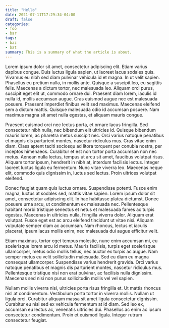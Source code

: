 ```yaml
---
title: "Hello"
date: 2021-07-11T17:29:34-04:00
draft: false
categories: 
- foo
- bar
tags:
- baz
- bat
summary: This is a summary of what the article is about.
---
```


Lorem ipsum dolor sit amet, consectetur adipiscing elit. Etiam varius dapibus congue. Duis luctus ligula sapien, ut laoreet lacus sodales quis. Vivamus eu nibh sed diam pulvinar vehicula id et magna. In ut velit sapien. Phasellus eu pretium nulla, in mollis ante. Quisque a suscipit leo, eu sagittis felis. Maecenas a dictum tortor, nec malesuada leo. Aliquam orci purus, suscipit eget elit ut, commodo ornare dui. Praesent diam lorem, iaculis id nulla id, mollis accumsan augue. Cras euismod augue nec est malesuada posuere. Praesent imperdiet finibus velit sed maximus. Maecenas eleifend sem a dictum mattis. Quisque malesuada odio id accumsan posuere. Nam maximus magna sit amet nulla egestas, et aliquam mauris congue.

Praesent euismod orci nec lectus porta, et ornare lacus fringilla. Sed consectetur nibh nulla, nec bibendum elit ultricies id. Quisque bibendum mauris lorem, ac pharetra metus suscipit nec. Orci varius natoque penatibus et magnis dis parturient montes, nascetur ridiculus mus. Cras vitae enim diam. Class aptent taciti sociosqu ad litora torquent per conubia nostra, per inceptos himenaeos. Curabitur et est non tortor porta accumsan non nec metus. Aenean nulla lectus, tempus ut arcu sit amet, faucibus volutpat risus. Aliquam tortor ipsum, hendrerit in nibh at, interdum facilisis lectus. Integer laoreet luctus ligula eu fermentum. Nunc vitae viverra leo. Maecenas neque elit, commodo quis dignissim in, luctus sed lectus. Proin ultrices volutpat eleifend.

Donec feugiat quam quis luctus ornare. Suspendisse potenti. Fusce enim magna, luctus at sodales sed, mattis vitae sapien. Lorem ipsum dolor sit amet, consectetur adipiscing elit. In hac habitasse platea dictumst. Donec posuere urna arcu, ut condimentum ex malesuada nec. Pellentesque habitant morbi tristique senectus et netus et malesuada fames ac turpis egestas. Maecenas in ultricies nulla, fringilla viverra dolor. Aliquam erat volutpat. Fusce eget est ac arcu eleifend tincidunt ut vitae nisi. Aliquam vulputate semper diam ac accumsan. Nam rhoncus, lectus et iaculis placerat, ipsum lacus mollis enim, nec malesuada dui augue efficitur velit.

Etiam maximus, tortor eget tempus molestie, nunc enim accumsan mi, eu scelerisque lorem arcu id metus. Mauris facilisis, turpis eget scelerisque ullamcorper, metus odio mollis tellus, nec auctor ex turpis ac augue. Nam semper metus eu velit sollicitudin malesuada. Sed eu diam eu magna consequat ullamcorper. Suspendisse varius hendrerit gravida. Orci varius natoque penatibus et magnis dis parturient montes, nascetur ridiculus mus. Pellentesque tristique nisi non erat pulvinar, ac facilisis nulla dignissim. Maecenas sed nisi non purus sollicitudin mollis vel vel sapien.

Nullam mollis viverra nisi, ultricies porta risus fringilla et. Ut mattis rhoncus nisl at condimentum. Vestibulum porta tortor in viverra mollis. Nullam ut ligula orci. Curabitur aliquam massa sit amet ligula consectetur dignissim. Curabitur eu nisi sed ex vehicula fermentum at id diam. Sed leo ex, accumsan eu lectus ac, venenatis ultricies dui. Phasellus ac enim ac ipsum consectetur condimentum. Proin et euismod ligula. Integer rutrum consectetur feugiat.